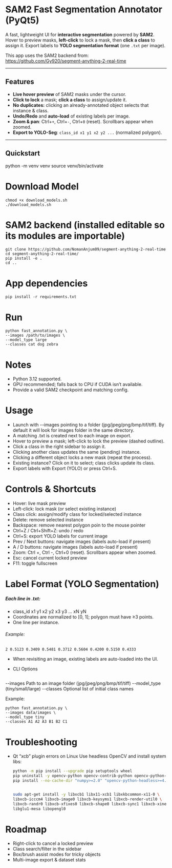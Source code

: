 # SAM2 Fast Segmentation Annotator (PyQt5)

A fast, lightweight UI for **interactive segmentation** powered by **SAM2**.  
Hover to preview masks, **left-click** to lock a mask, then **click a class** to assign it. Export labels to **YOLO segmentation format** (one `.txt` per image).

This app uses the SAM2 backend from: https://github.com/Gy920/segment-anything-2-real-time

---

## Features

- **Live hover preview** of SAM2 masks under the cursor.
- **Click to lock** a mask; **click a class** to assign/update it.
- **No duplicates:** clicking an already-annotated object selects that instance & class.
- **Undo/Redo** and **auto-load** of existing labels per image.
- **Zoom & pan**: Ctrl+`+`, Ctrl+`-`, Ctrl+`0` (reset). Scrollbars appear when zoomed.
- **Export to YOLO-Seg**: `class_id x1 y1 x2 y2 ...` (normalized polygon).

---

## Quickstart

python -m venv venv
source venv/bin/activate

# Download Model
    chmod +x download_models.sh
    ./download_models.sh

# SAM2 backend (installed editable so its modules are importable)
    git clone https://github.com/NomanAnjum09/segment-anything-2-real-time
    cd segment-anything-2-real-time/
    pip install -e .
    cd ..

# App dependencies
    pip install -r requirements.txt

# Run
    python fast_annotation.py \
    --images /path/to/images \
    --model_type large
    --classes cat dog zebra


# Notes
- Python 3.12 supported.
- GPU recommended; falls back to CPU if CUDA isn’t available.
- Provide a valid SAM2 checkpoint and matching config.

# Usage
- Launch with --images pointing to a folder (jpg/jpeg/png/bmp/tif/tiff). By default it will look for images folder in the same directory.
- A matching .txt is created next to each image on export.
- Hover to preview a mask; left-click to lock the preview (dashed outline).
- Click a class in the right sidebar to assign it.
- Clicking another class updates the same (pending) instance.
- Clicking a different object locks a new mask (repeat the process).
- Existing instance? Click on it to select; class clicks update its class.
- Export labels with Export (YOLO) or press Ctrl+S.

# Controls & Shortcuts
- Hover: live mask preview
- Left-click: lock mask (or select existing instance)
- Class click: assign/modify class for locked/selected instance
- Delete: remove selected instance
- Backspace: remove nearest polygon poin to the mouse pointer
- Ctrl+Z / Ctrl+Shift+Z: undo / redo
- Ctrl+S: export YOLO labels for current image
- Prev / Next buttons: navigate images (labels auto-load if present)
- A / D buttons: navigate images (labels auto-load if present)
- Zoom: Ctrl +, Ctrl -, Ctrl+0 (reset). Scrollbars appear when zoomed.
- Esc: cancel current locked preview
- F11: toggle fullscreen

# Label Format (YOLO Segmentation)
##### Each line in <image>.txt:
- class_id x1 y1 x2 y2 x3 y3 ... xN yN
- Coordinates are normalized to [0, 1]; polygon must have ≥3 points.
- One line per instance.

###### Example:
    2 0.5123 0.3409 0.5481 0.3712 0.5604 0.4200 0.5150 0.4333

- When revisiting an image, existing labels are auto-loaded into the UI.

- CLI Options
    ```bash
--images      Path to an image folder (jpg/jpeg/png/bmp/tif/tiff)
--model_type  (tiny/small/large)
--classes     Optional list of initial class names

Example:

    python fast_annotation.py \
    --images data/images \
    --model_type tiny
    --classes A1 A2 A3 B1 B2 C1

# Troubleshooting
- Qt “xcb” plugin errors on Linux
    Use headless OpenCV and install system libs:
    ```bash
    python -m pip install --upgrade pip setuptools wheel
    pip uninstall -y opencv-python opencv-contrib-python opencv-python-headless numpy
    pip install --no-cache-dir "numpy>=2.0" "opencv-python-headless>=4.8.1.78"


    sudo apt-get install -y libxcb1 libx11-xcb1 libxkbcommon-x11-0 \
    libxcb-icccm4 libxcb-image0 libxcb-keysyms1 libxcb-render-util0 \
    libxcb-randr0 libxcb-xfixes0 libxcb-shape0 libxcb-sync1 libxcb-xinerama0 \
    libglu1-mesa libopengl0

# Roadmap
- Right-click to cancel a locked preview
- Class search/filter in the sidebar
- Box/brush assist modes for tricky objects
- Multi-image export & dataset stats